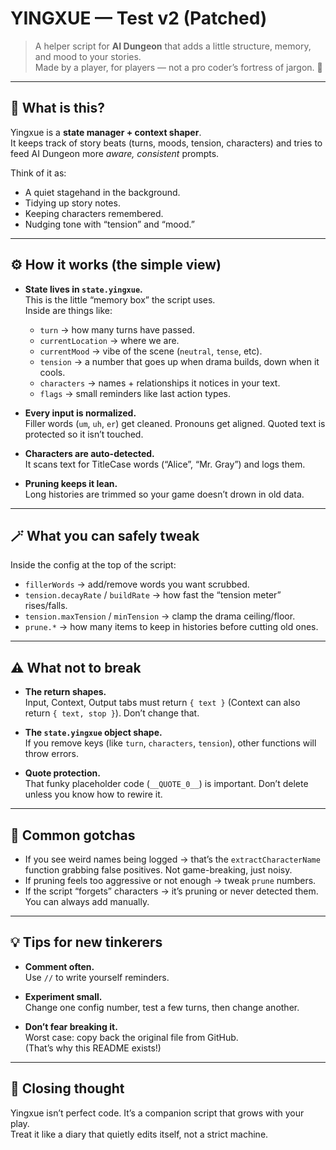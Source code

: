 # YINGXUE — Test v2 (Patched)

> A helper script for **AI Dungeon** that adds a little structure, memory, and mood to your stories.  
> Made by a player, for players — not a pro coder’s fortress of jargon. 🦋

---

## 🌸 What is this?

Yingxue is a **state manager + context shaper**.  
It keeps track of story beats (turns, moods, tension, characters) and tries to feed AI Dungeon more *aware, consistent* prompts.

Think of it as:
- A quiet stagehand in the background.
- Tidying up story notes.
- Keeping characters remembered.
- Nudging tone with “tension” and “mood.”

---

## ⚙️ How it works (the simple view)

- **State lives in `state.yingxue`.**  
  This is the little “memory box” the script uses.  
  Inside are things like:
  - `turn` → how many turns have passed.
  - `currentLocation` → where we are.
  - `currentMood` → vibe of the scene (`neutral`, `tense`, etc).
  - `tension` → a number that goes up when drama builds, down when it cools.
  - `characters` → names + relationships it notices in your text.
  - `flags` → small reminders like last action types.

- **Every input is normalized.**  
  Filler words (`um`, `uh`, `er`) get cleaned. Pronouns get aligned. Quoted text is protected so it isn’t touched.

- **Characters are auto-detected.**  
  It scans text for TitleCase words (“Alice”, “Mr. Gray”) and logs them.

- **Pruning keeps it lean.**  
  Long histories are trimmed so your game doesn’t drown in old data.

---

## 🪄 What you can safely tweak

Inside the config at the top of the script:

- `fillerWords` → add/remove words you want scrubbed.  
- `tension.decayRate` / `buildRate` → how fast the “tension meter” rises/falls.  
- `tension.maxTension` / `minTension` → clamp the drama ceiling/floor.  
- `prune.*` → how many items to keep in histories before cutting old ones.

---

## ⚠️ What **not** to break

- **The return shapes.**  
  Input, Context, Output tabs must return `{ text }` (Context can also return `{ text, stop }`). Don’t change that.

- **The `state.yingxue` object shape.**  
  If you remove keys (like `turn`, `characters`, `tension`), other functions will throw errors.

- **Quote protection.**  
  That funky placeholder code (`__QUOTE_0__`) is important. Don’t delete unless you know how to rewire it.

---

## 🧩 Common gotchas

- If you see weird names being logged → that’s the `extractCharacterName` function grabbing false positives. Not game-breaking, just noisy.
- If pruning feels too aggressive or not enough → tweak `prune` numbers.
- If the script “forgets” characters → it’s pruning or never detected them. You can always add manually.

---

## 💡 Tips for new tinkerers

- **Comment often.**  
  Use `//` to write yourself reminders.

- **Experiment small.**  
  Change one config number, test a few turns, then change another.

- **Don’t fear breaking it.**  
  Worst case: copy back the original file from GitHub.  
  (That’s why this README exists!)

---

## 🖤 Closing thought

Yingxue isn’t perfect code. It’s a companion script that grows with your play.  
Treat it like a diary that quietly edits itself, not a strict machine.